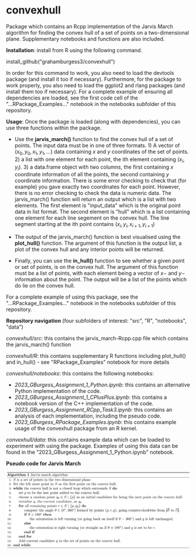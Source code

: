 # convexhull

Package which contains an Rcpp implementation of the Jarvis March algorithm for finding the convex hull of a set of points on a two-dimensional plane. Supplementary notebooks and functions are also included.

**Installation**: install from R using the following command.   

install_github("grahamburgess3/convexhull")

In order for this command to work, you also need to load the devtools package (and install it too if necessary). Furthermore, for the package to work properly, you also need to load the ggplot2 and rlang packages (and install them too if necessary). For a complete example of ensuring all dependencies are loaded, see the first code cell of the "...RPackage_Examples..." notebook in the notebooks subfolder of this repository. 

**Usage**: Once the package is loaded (along with dependencies), you can use three functions within the package. 

* Use the **jarvis_march()** function to find the convex hull of a set of points. The input data must be in one of three formats. 1) A vector of $(x_0, y_0, x_1, y_1, ... )$ data containing $x$ and $y$ coordinates of the set of points. 2) a list with one element for each point, the ith element containing $(x_i, y_i)$. 3) a data.frame object with two columns, the first containing $x$ coordinate information of all the points, the second containing $y$ coordinate information. There is some error checking to check that (for example) you gave exactly two coordinates for each point. However, there is no error checking to check the data is numeric data. The jarvis_march() function will return an output which is a list with two elements. The first element is "input_data" which is the original point data in list format. The second element is "hull" which is a list containing one element for each line segement on the convex hull. The line segment starting at the ith point contains $(x_i,y_i,x_{i+1},y_{i+1})$

* The output of the jarvis_march() function is best visualised using the **plot_hull()** function. The argument of this function is the output list, a plot of the convex hull and any interior points will be returned. 

* Finally, you can use the **in_hull()** function to see whether a given point or set of points, is on the convex hull. The argument of this function must be a list of points, with each element being a vector of $x-$ and $y-$ information about the point. The output will be a list of the points which do lie on the convex hull. 

For a complete example of using this package, see the "...RPackage_Examples..." notebook in the notebooks subfolder of this repository. 

**Repository navigation** (four subfolders of interest: "src", "R", "notebooks", "data")

*convexhull/src*: this contains the jarvis_march-Rcpp.cpp file which contains the jarvis_march() function

*convexhull/R*: this contains supplementary R functions including plot_hull() and in_hull() - see "RPackage_Examples" notebook for more details

*convexhull/notebooks*: this contains the following notebooks: 

* *2023_GBurgess_Assignment_1_Python.ipynb*: this contains an alternative Python implementation of the code. 
* *2023_GBurgess_Assignment_1_CPlusPlus.ipynb*: this contains a notebook version of the C++ implementation of the code. 
* *2023_GBurgess_Assignment_RCpp_Task3.ipynb*: this contains an analysis of each implementation, including the pseudo code. 
* *2023_GBurgess_RPackage_Examples.ipynb*: this contains example usage of the convexhull package from an R kernel. 

*convexhull/data*: this contains example data which can be loaded to experiment with using the package. Examples of using this data can be found in the "2023_GBurgess_Assignment_1_Python.ipynb" notebook. 

**Pseudo code for Jarvis March**

![PseudoCode](images/jm_30_Jan.png)
